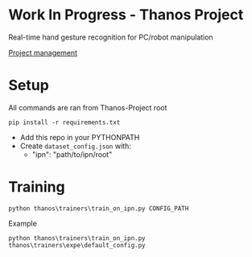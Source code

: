 # Work In Progress - Thanos Project
Real-time hand gesture recognition for PC/robot manipulation

[Project management](https://www.notion.so/tonynguyen/Thanos-Project-fca58bc5858a458b88f05487f23a7515)


# Setup

All commands are ran from Thanos-Project root

```
pip install -r requirements.txt
```
- Add this repo in your PYTHONPATH
- Create `dataset_config.json` with:
    - "ipn": "path/to/ipn/root"

# Training
```
python thanos\trainers\train_on_ipn.py CONFIG_PATH
```
Example
```
python thanos\trainers\train_on_ipn.py thanos\trainers\expe\default_config.py
```